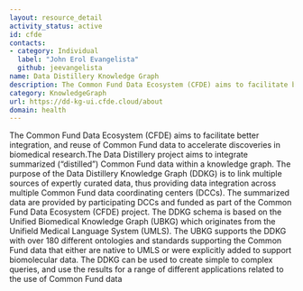 ```yaml
---
layout: resource_detail
activity_status: active
id: cfde
contacts:
- category: Individual
  label: "John Erol Evangelista"
  github: jeevangelista
name: Data Distillery Knowledge Graph
description: The Common Fund Data Ecosystem (CFDE) aims to facilitate better integration, and reuse of Common Fund data to accelerate discoveries in biomedical research.
category: KnowledgeGraph
url: https://dd-kg-ui.cfde.cloud/about
domain: health
---
```


The Common Fund Data Ecosystem (CFDE) aims to facilitate better integration, and reuse 
of Common Fund data to accelerate discoveries in biomedical research.The Data Distillery 
project aims to integrate summarized (“distilled”) Common Fund data within a knowledge 
graph. The purpose of the Data Distillery Knowledge Graph (DDKG) is to link multiple 
sources of expertly curated data, thus providing data integration across multiple 
Common Fund data coordinating centers (DCCs). The summarized data are provided by 
participating DCCs and funded as part of the Common Fund Data Ecosystem (CFDE) project. 
The DDKG schema is based on the Unified Biomedical Knowledge Graph (UBKG) which 
originates from the Unifield Medical Language System (UMLS). The UBKG supports the 
DDKG with over 180 different ontologies and standards supporting the Common Fund 
data that either are native to UMLS or were explicitly added to support biomolecular 
data. The DDKG can be used to create simple to complex queries, and use the results 
for a range of different applications related to the use of Common Fund data

